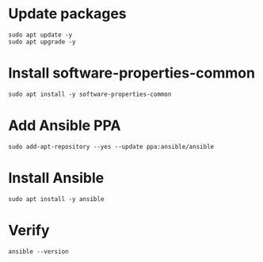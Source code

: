 
# Update packages
    sudo apt update -y
    sudo apt upgrade -y

# Install software-properties-common
    sudo apt install -y software-properties-common

# Add Ansible PPA
    sudo add-apt-repository --yes --update ppa:ansible/ansible

# Install Ansible
    sudo apt install -y ansible

# Verify
    ansible --version

